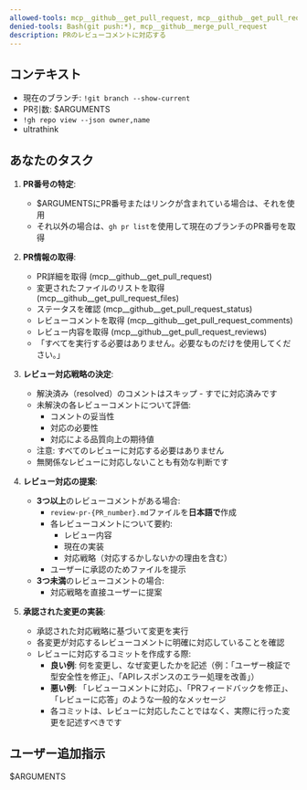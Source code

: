```yaml
---
allowed-tools: mcp__github__get_pull_request, mcp__github__get_pull_request_files, mcp__github__get_pull_request_status, mcp__github__get_pull_request_comments, mcp__github__get_pull_request_reviews, Bash(gh pr view:*), Bash(gh pr list:*), Bash(gh repo view:*), Write(*review-pr-*.md), Read(*), Edit(*), MultiEdit(*)
denied-tools: Bash(git push:*), mcp__github__merge_pull_request
description: PRのレビューコメントに対応する
---
```


## コンテキスト

- 現在のブランチ: `!git branch --show-current`
- PR引数: $ARGUMENTS
- `!gh repo view --json owner,name`
- ultrathink

## あなたのタスク

1. **PR番号の特定**:
   - $ARGUMENTSにPR番号またはリンクが含まれている場合は、それを使用
   - それ以外の場合は、`gh pr list`を使用して現在のブランチのPR番号を取得

2. **PR情報の取得**:
   - PR詳細を取得 (mcp__github__get_pull_request)
   - 変更されたファイルのリストを取得 (mcp__github__get_pull_request_files)
   - ステータスを確認 (mcp__github__get_pull_request_status)
   - レビューコメントを取得 (mcp__github__get_pull_request_comments)
   - レビュー内容を取得 (mcp__github__get_pull_request_reviews)
   - 「すべてを実行する必要はありません。必要なものだけを使用してください。」

3. **レビュー対応戦略の決定**:
   - 解決済み（resolved）のコメントはスキップ - すでに対応済みです
   - 未解決の各レビューコメントについて評価:
     - コメントの妥当性
     - 対応の必要性
     - 対応による品質向上の期待値
   - 注意: すべてのレビューに対応する必要はありません
   - 無関係なレビューに対応しないことも有効な判断です

4. **レビュー対応の提案**:
   - **3つ以上**のレビューコメントがある場合:
     - `review-pr-{PR_number}.md`ファイルを**日本語で**作成
     - 各レビューコメントについて要約:
       - レビュー内容
       - 現在の実装
       - 対応戦略（対応するかしないかの理由を含む）
     - ユーザーに承認のためファイルを提示
   - **3つ未満**のレビューコメントの場合:
     - 対応戦略を直接ユーザーに提案

5. **承認された変更の実装**:
   - 承認された対応戦略に基づいて変更を実行
   - 各変更が対応するレビューコメントに明確に対応していることを確認
   - レビューに対応するコミットを作成する際:
     - **良い例**: 何を変更し、なぜ変更したかを記述（例：「ユーザー検証で型安全性を修正」、「APIレスポンスのエラー処理を改善」）
     - **悪い例**: 「レビューコメントに対応」、「PRフィードバックを修正」、「レビューに応答」のような一般的なメッセージ
     - 各コミットは、レビューに対応したことではなく、実際に行った変更を記述すべきです

## ユーザー追加指示

$ARGUMENTS